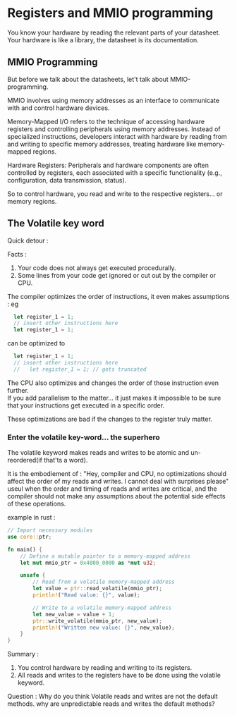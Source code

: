 # Registers and MMIO programming

You know your hardware by reading the relevant parts of your datasheet.  
Your hardware is like a library, the datasheet is its documentation.  

## MMIO Programming  
But before we talk about the datasheets, let't talk about MMIO-programming.  
<!-- [demo, undone]   -->
MMIO involves using memory addresses as an interface to communicate with and control hardware devices.  

Memory-Mapped I/O refers to the technique of accessing hardware registers and controlling peripherals using memory addresses. Instead of specialized instructions, developers interact with hardware by reading from and writing to specific memory addresses, treating hardware like memory-mapped regions.  

Hardware Registers: Peripherals and hardware components are often controlled by registers, each associated with a specific functionality (e.g., configuration, data transmission, status).

So to control hardware, you read and write to the respective registers... or memory regions.  


## The Volatile key word

Quick detour :

Facts :
1. Your code does not always get executed procedurally. 
2. Some lines from your code get ignored or cut out by the compiler or CPU. 

 
The compiler optimizes the order of instructions, it even makes assumptions : 
eg 
```rust
  let register_1 = 1;
  // insert other instructions here
  let register_1 = 1;
```

can be optimized to 
```rust
  let register_1 = 1;
  // insert other instructions here
  //   let register_1 = 1; // gets truncated
```


The CPU also optimizes and changes the order of those instruction even further.  
If you add parallelism to the matter... it just makes it impossible to be sure that your instructions get executed in a specific order. 

These optimizations are bad if the changes to the register truly matter.  

### Enter the volatile key-word... the superhero  

The volatile keyword makes reads and writes to be atomic and un-reordered(if that'ts a word).   

It is the embodiement of :
"Hey, compiler and CPU, no optimizations should affect the order of my reads and writes. I cannot deal with surprises please"  
useul when the order and timing of reads and writes are critical, and the compiler should not make any assumptions about the potential side effects of these operations.  

example in rust : 
```rust
// Import necessary modules
use core::ptr;

fn main() {
    // Define a mutable pointer to a memory-mapped address
    let mut mmio_ptr = 0x4000_0000 as *mut u32;

    unsafe {
        // Read from a volatile memory-mapped address
        let value = ptr::read_volatile(mmio_ptr);
        println!("Read value: {}", value);

        // Write to a volatile memory-mapped address
        let new_value = value + 1;
        ptr::write_volatile(mmio_ptr, new_value);
        println!("Written new value: {}", new_value);
    }
}
```


Summary :  
1. You control hardware by reading and writing to its registers.   
2. All reads and writes to the registers have to be done using the volatile keyword.


Question : Why do you think Volatile reads and writes are not the default methods. why are unpredictable reads and writes the default methods?


